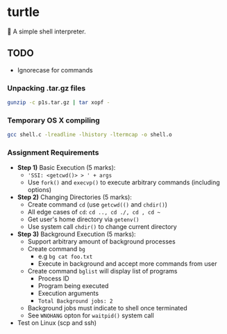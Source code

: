# turtle
:turtle: A simple shell interpreter.

## TODO
+ Ignorecase for commands

### Unpacking .tar.gz files
```bash
gunzip -c p1s.tar.gz | tar xopf -
```

### Temporary OS X compiling
```bash
gcc shell.c -lreadline -lhistory -ltermcap -o shell.o
```

### Assignment Requirements
+ **Step 1)** Basic Execution (5 marks):
  + `'SSI: <getcwd()> > ' + args`
  + Use `fork()` and `execvp()` to execute arbitrary commands (including options)
+ **Step 2)** Changing Directories (5 marks):
  + Create command `cd` (use `getcwd(()` and `chdir()`)
  + All edge cases of `cd`: `cd .., cd ./, cd , cd ~`
  + Get user's home directory via `getenv()`
  + Use system call `chdir()` to change current directory
+ **Step 3)** Background Execution (5 marks):
  + Support arbitrary amount of background processes
  + Create command `bg`
    + e.g `bg cat foo.txt`
    + Execute in background and accept more commands from user
  + Create command `bglist` will display list of programs
    + Process ID
    + Program being executed
    + Execution arguments
    + `Total Background jobs: 2`
  + Background jobs must indicate to shell once terminated
  + See `WNOHANG` opton for `waitpid()` system call
+ Test on Linux (scp and ssh)
